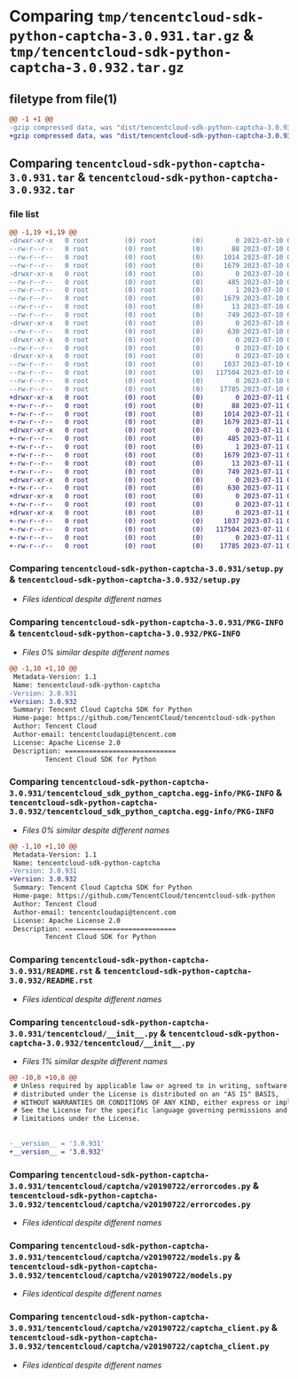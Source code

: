 # Comparing `tmp/tencentcloud-sdk-python-captcha-3.0.931.tar.gz` & `tmp/tencentcloud-sdk-python-captcha-3.0.932.tar.gz`

## filetype from file(1)

```diff
@@ -1 +1 @@
-gzip compressed data, was "dist/tencentcloud-sdk-python-captcha-3.0.931.tar", last modified: Mon Jul 10 00:32:02 2023, max compression
+gzip compressed data, was "dist/tencentcloud-sdk-python-captcha-3.0.932.tar", last modified: Tue Jul 11 00:32:24 2023, max compression
```

## Comparing `tencentcloud-sdk-python-captcha-3.0.931.tar` & `tencentcloud-sdk-python-captcha-3.0.932.tar`

### file list

```diff
@@ -1,19 +1,19 @@
-drwxr-xr-x   0 root         (0) root         (0)        0 2023-07-10 00:32:02.000000 tencentcloud-sdk-python-captcha-3.0.931/
--rw-r--r--   0 root         (0) root         (0)       88 2023-07-10 00:32:02.000000 tencentcloud-sdk-python-captcha-3.0.931/setup.cfg
--rw-r--r--   0 root         (0) root         (0)     1014 2023-07-10 00:32:01.000000 tencentcloud-sdk-python-captcha-3.0.931/setup.py
--rw-r--r--   0 root         (0) root         (0)     1679 2023-07-10 00:32:02.000000 tencentcloud-sdk-python-captcha-3.0.931/PKG-INFO
-drwxr-xr-x   0 root         (0) root         (0)        0 2023-07-10 00:32:02.000000 tencentcloud-sdk-python-captcha-3.0.931/tencentcloud_sdk_python_captcha.egg-info/
--rw-r--r--   0 root         (0) root         (0)      485 2023-07-10 00:32:02.000000 tencentcloud-sdk-python-captcha-3.0.931/tencentcloud_sdk_python_captcha.egg-info/SOURCES.txt
--rw-r--r--   0 root         (0) root         (0)        1 2023-07-10 00:32:02.000000 tencentcloud-sdk-python-captcha-3.0.931/tencentcloud_sdk_python_captcha.egg-info/dependency_links.txt
--rw-r--r--   0 root         (0) root         (0)     1679 2023-07-10 00:32:02.000000 tencentcloud-sdk-python-captcha-3.0.931/tencentcloud_sdk_python_captcha.egg-info/PKG-INFO
--rw-r--r--   0 root         (0) root         (0)       13 2023-07-10 00:32:02.000000 tencentcloud-sdk-python-captcha-3.0.931/tencentcloud_sdk_python_captcha.egg-info/top_level.txt
--rw-r--r--   0 root         (0) root         (0)      749 2023-07-10 00:32:01.000000 tencentcloud-sdk-python-captcha-3.0.931/README.rst
-drwxr-xr-x   0 root         (0) root         (0)        0 2023-07-10 00:32:02.000000 tencentcloud-sdk-python-captcha-3.0.931/tencentcloud/
--rw-r--r--   0 root         (0) root         (0)      630 2023-07-10 00:32:01.000000 tencentcloud-sdk-python-captcha-3.0.931/tencentcloud/__init__.py
-drwxr-xr-x   0 root         (0) root         (0)        0 2023-07-10 00:32:02.000000 tencentcloud-sdk-python-captcha-3.0.931/tencentcloud/captcha/
--rw-r--r--   0 root         (0) root         (0)        0 2023-07-10 00:32:01.000000 tencentcloud-sdk-python-captcha-3.0.931/tencentcloud/captcha/__init__.py
-drwxr-xr-x   0 root         (0) root         (0)        0 2023-07-10 00:32:02.000000 tencentcloud-sdk-python-captcha-3.0.931/tencentcloud/captcha/v20190722/
--rw-r--r--   0 root         (0) root         (0)     1037 2023-07-10 00:32:01.000000 tencentcloud-sdk-python-captcha-3.0.931/tencentcloud/captcha/v20190722/errorcodes.py
--rw-r--r--   0 root         (0) root         (0)   117504 2023-07-10 00:32:01.000000 tencentcloud-sdk-python-captcha-3.0.931/tencentcloud/captcha/v20190722/models.py
--rw-r--r--   0 root         (0) root         (0)        0 2023-07-10 00:32:01.000000 tencentcloud-sdk-python-captcha-3.0.931/tencentcloud/captcha/v20190722/__init__.py
--rw-r--r--   0 root         (0) root         (0)    17785 2023-07-10 00:32:01.000000 tencentcloud-sdk-python-captcha-3.0.931/tencentcloud/captcha/v20190722/captcha_client.py
+drwxr-xr-x   0 root         (0) root         (0)        0 2023-07-11 00:32:24.000000 tencentcloud-sdk-python-captcha-3.0.932/
+-rw-r--r--   0 root         (0) root         (0)       88 2023-07-11 00:32:24.000000 tencentcloud-sdk-python-captcha-3.0.932/setup.cfg
+-rw-r--r--   0 root         (0) root         (0)     1014 2023-07-11 00:32:24.000000 tencentcloud-sdk-python-captcha-3.0.932/setup.py
+-rw-r--r--   0 root         (0) root         (0)     1679 2023-07-11 00:32:24.000000 tencentcloud-sdk-python-captcha-3.0.932/PKG-INFO
+drwxr-xr-x   0 root         (0) root         (0)        0 2023-07-11 00:32:24.000000 tencentcloud-sdk-python-captcha-3.0.932/tencentcloud_sdk_python_captcha.egg-info/
+-rw-r--r--   0 root         (0) root         (0)      485 2023-07-11 00:32:24.000000 tencentcloud-sdk-python-captcha-3.0.932/tencentcloud_sdk_python_captcha.egg-info/SOURCES.txt
+-rw-r--r--   0 root         (0) root         (0)        1 2023-07-11 00:32:24.000000 tencentcloud-sdk-python-captcha-3.0.932/tencentcloud_sdk_python_captcha.egg-info/dependency_links.txt
+-rw-r--r--   0 root         (0) root         (0)     1679 2023-07-11 00:32:24.000000 tencentcloud-sdk-python-captcha-3.0.932/tencentcloud_sdk_python_captcha.egg-info/PKG-INFO
+-rw-r--r--   0 root         (0) root         (0)       13 2023-07-11 00:32:24.000000 tencentcloud-sdk-python-captcha-3.0.932/tencentcloud_sdk_python_captcha.egg-info/top_level.txt
+-rw-r--r--   0 root         (0) root         (0)      749 2023-07-11 00:32:24.000000 tencentcloud-sdk-python-captcha-3.0.932/README.rst
+drwxr-xr-x   0 root         (0) root         (0)        0 2023-07-11 00:32:24.000000 tencentcloud-sdk-python-captcha-3.0.932/tencentcloud/
+-rw-r--r--   0 root         (0) root         (0)      630 2023-07-11 00:32:24.000000 tencentcloud-sdk-python-captcha-3.0.932/tencentcloud/__init__.py
+drwxr-xr-x   0 root         (0) root         (0)        0 2023-07-11 00:32:24.000000 tencentcloud-sdk-python-captcha-3.0.932/tencentcloud/captcha/
+-rw-r--r--   0 root         (0) root         (0)        0 2023-07-11 00:32:24.000000 tencentcloud-sdk-python-captcha-3.0.932/tencentcloud/captcha/__init__.py
+drwxr-xr-x   0 root         (0) root         (0)        0 2023-07-11 00:32:24.000000 tencentcloud-sdk-python-captcha-3.0.932/tencentcloud/captcha/v20190722/
+-rw-r--r--   0 root         (0) root         (0)     1037 2023-07-11 00:32:24.000000 tencentcloud-sdk-python-captcha-3.0.932/tencentcloud/captcha/v20190722/errorcodes.py
+-rw-r--r--   0 root         (0) root         (0)   117504 2023-07-11 00:32:24.000000 tencentcloud-sdk-python-captcha-3.0.932/tencentcloud/captcha/v20190722/models.py
+-rw-r--r--   0 root         (0) root         (0)        0 2023-07-11 00:32:24.000000 tencentcloud-sdk-python-captcha-3.0.932/tencentcloud/captcha/v20190722/__init__.py
+-rw-r--r--   0 root         (0) root         (0)    17785 2023-07-11 00:32:24.000000 tencentcloud-sdk-python-captcha-3.0.932/tencentcloud/captcha/v20190722/captcha_client.py
```

### Comparing `tencentcloud-sdk-python-captcha-3.0.931/setup.py` & `tencentcloud-sdk-python-captcha-3.0.932/setup.py`

 * *Files identical despite different names*

### Comparing `tencentcloud-sdk-python-captcha-3.0.931/PKG-INFO` & `tencentcloud-sdk-python-captcha-3.0.932/PKG-INFO`

 * *Files 0% similar despite different names*

```diff
@@ -1,10 +1,10 @@
 Metadata-Version: 1.1
 Name: tencentcloud-sdk-python-captcha
-Version: 3.0.931
+Version: 3.0.932
 Summary: Tencent Cloud Captcha SDK for Python
 Home-page: https://github.com/TencentCloud/tencentcloud-sdk-python
 Author: Tencent Cloud
 Author-email: tencentcloudapi@tencent.com
 License: Apache License 2.0
 Description: ============================
         Tencent Cloud SDK for Python
```

### Comparing `tencentcloud-sdk-python-captcha-3.0.931/tencentcloud_sdk_python_captcha.egg-info/PKG-INFO` & `tencentcloud-sdk-python-captcha-3.0.932/tencentcloud_sdk_python_captcha.egg-info/PKG-INFO`

 * *Files 0% similar despite different names*

```diff
@@ -1,10 +1,10 @@
 Metadata-Version: 1.1
 Name: tencentcloud-sdk-python-captcha
-Version: 3.0.931
+Version: 3.0.932
 Summary: Tencent Cloud Captcha SDK for Python
 Home-page: https://github.com/TencentCloud/tencentcloud-sdk-python
 Author: Tencent Cloud
 Author-email: tencentcloudapi@tencent.com
 License: Apache License 2.0
 Description: ============================
         Tencent Cloud SDK for Python
```

### Comparing `tencentcloud-sdk-python-captcha-3.0.931/README.rst` & `tencentcloud-sdk-python-captcha-3.0.932/README.rst`

 * *Files identical despite different names*

### Comparing `tencentcloud-sdk-python-captcha-3.0.931/tencentcloud/__init__.py` & `tencentcloud-sdk-python-captcha-3.0.932/tencentcloud/__init__.py`

 * *Files 1% similar despite different names*

```diff
@@ -10,8 +10,8 @@
 # Unless required by applicable law or agreed to in writing, software
 # distributed under the License is distributed on an "AS IS" BASIS,
 # WITHOUT WARRANTIES OR CONDITIONS OF ANY KIND, either express or implied.
 # See the License for the specific language governing permissions and
 # limitations under the License.
 
 
-__version__ = '3.0.931'
+__version__ = '3.0.932'
```

### Comparing `tencentcloud-sdk-python-captcha-3.0.931/tencentcloud/captcha/v20190722/errorcodes.py` & `tencentcloud-sdk-python-captcha-3.0.932/tencentcloud/captcha/v20190722/errorcodes.py`

 * *Files identical despite different names*

### Comparing `tencentcloud-sdk-python-captcha-3.0.931/tencentcloud/captcha/v20190722/models.py` & `tencentcloud-sdk-python-captcha-3.0.932/tencentcloud/captcha/v20190722/models.py`

 * *Files identical despite different names*

### Comparing `tencentcloud-sdk-python-captcha-3.0.931/tencentcloud/captcha/v20190722/captcha_client.py` & `tencentcloud-sdk-python-captcha-3.0.932/tencentcloud/captcha/v20190722/captcha_client.py`

 * *Files identical despite different names*

